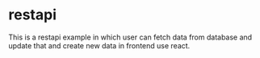 # restapi

This is a restapi example in which user can fetch data from database and update that and create new data 
in frontend use react. 
